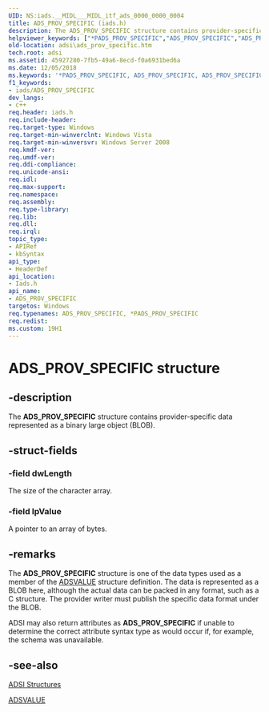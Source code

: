 ```yaml
---
UID: NS:iads.__MIDL___MIDL_itf_ads_0000_0000_0004
title: ADS_PROV_SPECIFIC (iads.h)
description: The ADS_PROV_SPECIFIC structure contains provider-specific data represented as a binary large object (BLOB).
helpviewer_keywords: ["*PADS_PROV_SPECIFIC","ADS_PROV_SPECIFIC","ADS_PROV_SPECIFIC structure [ADSI]","PADS_PROV_SPECIFIC","PADS_PROV_SPECIFIC structure pointer [ADSI]","_ds_ads_prov_specific","adsi.ads__prov__specific","adsi.ads_prov_specific","iads/ADS_PROV_SPECIFIC","iads/PADS_PROV_SPECIFIC"]
old-location: adsi\ads_prov_specific.htm
tech.root: adsi
ms.assetid: 45927280-7fb5-49a6-8ecd-f0a6931bed6a
ms.date: 12/05/2018
ms.keywords: '*PADS_PROV_SPECIFIC, ADS_PROV_SPECIFIC, ADS_PROV_SPECIFIC structure [ADSI], PADS_PROV_SPECIFIC, PADS_PROV_SPECIFIC structure pointer [ADSI], _ds_ads_prov_specific, adsi.ads__prov__specific, adsi.ads_prov_specific, iads/ADS_PROV_SPECIFIC, iads/PADS_PROV_SPECIFIC'
f1_keywords:
- iads/ADS_PROV_SPECIFIC
dev_langs:
- c++
req.header: iads.h
req.include-header: 
req.target-type: Windows
req.target-min-winverclnt: Windows Vista
req.target-min-winversvr: Windows Server 2008
req.kmdf-ver: 
req.umdf-ver: 
req.ddi-compliance: 
req.unicode-ansi: 
req.idl: 
req.max-support: 
req.namespace: 
req.assembly: 
req.type-library: 
req.lib: 
req.dll: 
req.irql: 
topic_type:
- APIRef
- kbSyntax
api_type:
- HeaderDef
api_location:
- Iads.h
api_name:
- ADS_PROV_SPECIFIC
targetos: Windows
req.typenames: ADS_PROV_SPECIFIC, *PADS_PROV_SPECIFIC
req.redist: 
ms.custom: 19H1
---
```


# ADS_PROV_SPECIFIC structure


## -description


The <b>ADS_PROV_SPECIFIC</b> structure contains provider-specific data represented as a binary large object (BLOB).


## -struct-fields




### -field dwLength

The size of the character array.


### -field lpValue

A pointer to an array of bytes.


## -remarks



The <b>ADS_PROV_SPECIFIC</b> structure is one of the data types used as a member of the  <a href="https://docs.microsoft.com/windows/desktop/api/iads/ns-iads-adsvalue">ADSVALUE</a> structure definition. The data is represented as a BLOB here, although the actual data can be packed in any format, such as a C structure. The provider writer must publish the specific data format under the BLOB.

ADSI may also return attributes as <b>ADS_PROV_SPECIFIC</b> if unable to determine the correct attribute syntax type as would occur if, for example, the schema was unavailable.




## -see-also




<a href="https://docs.microsoft.com/windows/desktop/ADSI/adsi-structures">ADSI Structures</a>



<a href="https://docs.microsoft.com/windows/desktop/api/iads/ns-iads-adsvalue">ADSVALUE</a>
 

 

